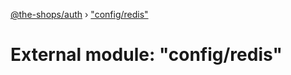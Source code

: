 [@the-shops/auth](../globals.md) › ["config/redis"](_config_redis_.md)

# External module: "config/redis"


